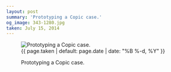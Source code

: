 ```yaml
---
layout: post
summary: 'Prototyping a Copic case.'
og_image: 343-1280.jpg
taken: July 15, 2014
---
```


<figure class="post" data-src="{{ site.assets_url }}/{{ page.og_image }}">
<img alt="Prototyping a Copic case." sizes="(min-width: 700px) 50vw, calc(100vw - 2rem)" src="{{ site.assets_url }}/343-640.jpg" srcset="{{ site.assets_url }}/343-1280.jpg 1280w, {{ site.assets_url }}/343-960.jpg 960w, {{ site.assets_url }}/343-640.jpg 640w, {{ site.assets_url }}/343-320.jpg 320w"/>
<figcaption>
<time>{{ page.taken | default: page.date | date: "%B %-d, %Y" }}</time>
<p>Prototyping a Copic case.</p>
</figcaption>
</figure>
